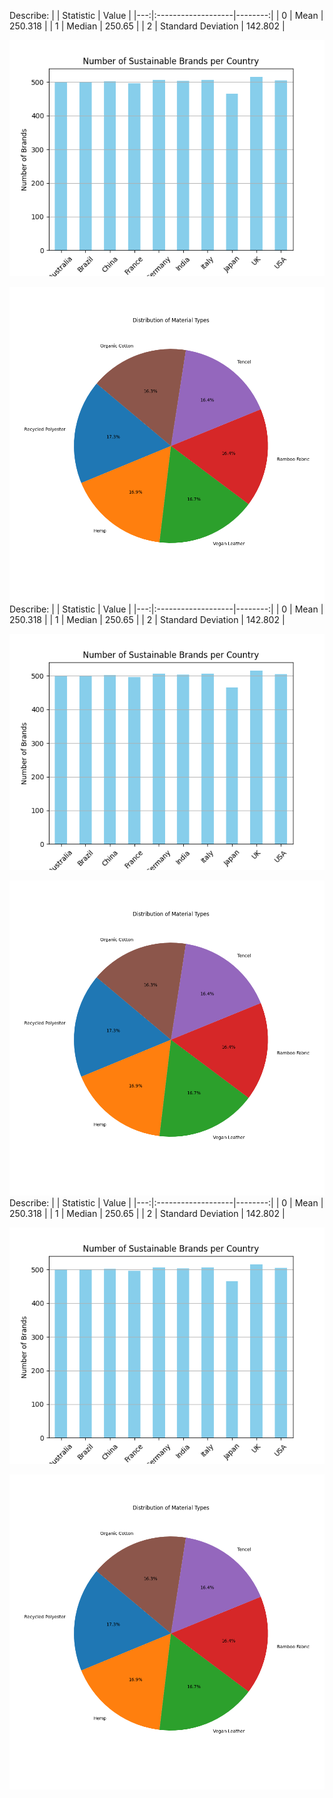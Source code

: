 Describe:
|    | Statistic          |   Value |
|---:|:-------------------|--------:|
|  0 | Mean               | 250.318 |
|  1 | Median             | 250.65  |
|  2 | Standard Deviation | 142.802 |

![sustainablebrand_viz1](bar_plot.png)


![sustainablebrand_viz2](pie_chart.png)Describe:
|    | Statistic          |   Value |
|---:|:-------------------|--------:|
|  0 | Mean               | 250.318 |
|  1 | Median             | 250.65  |
|  2 | Standard Deviation | 142.802 |

![sustainablebrand_viz1](bar_plot.png)


![sustainablebrand_viz2](pie_chart.png)Describe:
|    | Statistic          |   Value |
|---:|:-------------------|--------:|
|  0 | Mean               | 250.318 |
|  1 | Median             | 250.65  |
|  2 | Standard Deviation | 142.802 |

![sustainablebrand_viz1](bar_plot.png)


![sustainablebrand_viz2](pie_chart.png)